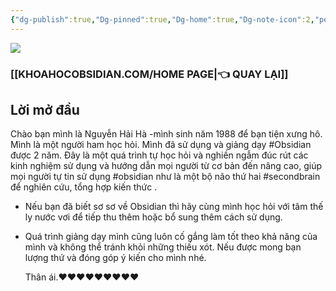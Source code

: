 ```yaml
---
{"dg-publish":true,"Dg-pinned":true,"Dg-home":true,"Dg-note-icon":2,"permalink":"/KHOAHOCOBSIDIAN.COM/0.Attachments/Nguyễn Hải Hà/","dgPassFrontmatter":true,"noteIcon":"2","created":"2023-12-27T12:39:02.176+07:00","updated":"2023-12-29T17:39:21.571+07:00"}
---
```



![](https://i.imgur.com/SjSyDpr.png)
### [[KHOAHOCOBSIDIAN.COM/HOME PAGE\|👈 QUAY LẠI]]
## Lời mở đầu
Chào bạn mình là Nguyễn Hải Hà -mình sinh năm 1988 để bạn tiện xưng hô.
Mình là một người ham học hỏi. Mình đã sử dụng và giảng dạy #Obsidian được 2 năm. Đây là một quá trình tự học hỏi và nghiền ngẫm đúc rút các kinh nghiệm sử dụng và hướng dẫn mọi người từ cơ bản đến nâng cao, giúp mọi người tự tin sử dụng #obsidian như là một bộ não thứ hai #secondbrain để nghiên cứu, tổng hợp kiến thức . 

- Nếu bạn đã biết sơ sơ về Obsidian thì hãy cùng mình học hỏi với tâm thế ly nước vơi để tiếp thu thêm hoặc bổ sung thêm cách sử dụng.
- Quá trình giảng dạy mình cũng luôn cố gắng làm tốt theo khả năng của mình và không thể tránh khỏi những thiếu xót. Nếu được mong bạn lượng thứ và đóng góp ý kiến cho mình nhé.
  
  Thân ái.❤️❤️❤️❤️❤️❤️❤️❤️❤️
  